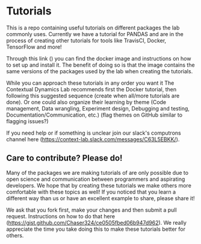 # Tutorials

This is a repo containing useful tutorials on different packages the lab commonly uses. Currently we have a tutorial for PANDAS and are in the process of creating other tutorials for tools like TravisCI, Docker, TensorFlow and more!

Through this link () you can find the docker image and instructions on how to set up and install it. The benefit of doing so is that the image contains the same versions of the packages used by the lab when creating the tutorials.

While you can approach these tutorials in any order you want it The Contextual Dynamics Lab recommends first the Docker tutorial, then following this suggested sequence (create when all/more tutorials are done). Or one could also organize their learning by theme (Code management, Data wrangling, Experiment design, Debugging and testing, Documentation/Communication, etc.) (flag themes on GitHub similar to flagging issues?)

If you need help or if something is unclear join our slack's computrons channel here (https://context-lab.slack.com/messages/C63L5EBKK/).

## Care to contribute? Please do! ##
Many of the packages we are making tutorials of are only possible due to open science and communication between programmers and aspirating developers. We hope that by creating these tutorials we make others more comfortable with these topics as well! If you noticed that you learn a different way than us or have an excellent example to share, please share it! 

We ask that you fork first, make your changes and then submit a pull request. Instructions on how to do that here (https://gist.github.com/Chaser324/ce0505fbed06b947d962). We really appreciate the time you take doing this to make these tutorials better for others.

